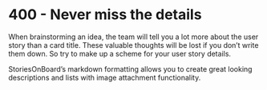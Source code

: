 # 400 - Never miss the details

When brainstorming an idea, the team will tell you a lot more about the user story than a card title. These valuable thoughts will be lost if you donʼt write them down. So try to make up a scheme for your user story
details. 

StoriesOnBoardʼs markdown formatting allows you to create great looking descriptions and lists with image attachment functionality.
